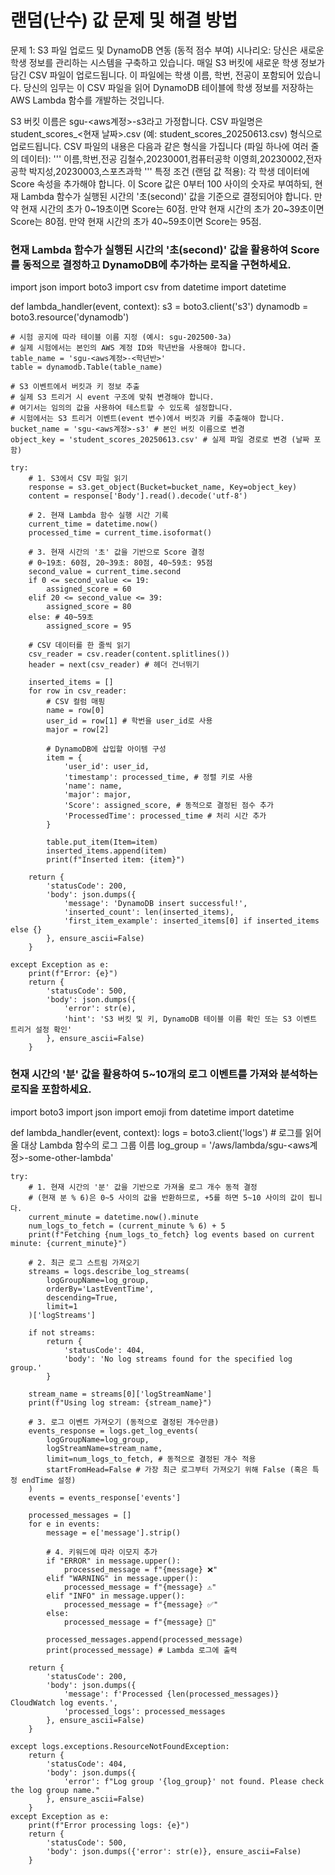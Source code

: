 # 랜덤(난수) 값 문제 및 해결 방법
문제 1: S3 파일 업로드 및 DynamoDB 연동 (동적 점수 부여)
시나리오:
당신은 새로운 학생 정보를 관리하는 시스템을 구축하고 있습니다. 매일 S3 버킷에 새로운 학생 정보가 담긴 CSV 파일이 업로드됩니다. 
이 파일에는 학생 이름, 학번, 전공이 포함되어 있습니다. 당신의 임무는 이 CSV 파일을 읽어 DynamoDB 테이블에 
학생 정보를 저장하는 AWS Lambda 함수를 개발하는 것입니다.

S3 버킷 이름은 sgu-<aws계정>-s3라고 가정합니다.
CSV 파일명은 student_scores_<현재 날짜>.csv (예: student_scores_20250613.csv) 형식으로 업로드됩니다.
CSV 파일의 내용은 다음과 같은 형식을 가집니다 (파일 하나에 여러 줄의 데이터):
'''
이름,학번,전공
김철수,20230001,컴퓨터공학
이영희,20230002,전자공학
박지성,20230003,스포츠과학
'''
특정 조건 (랜덤 값 적용): 각 학생 데이터에 Score 속성을 추가해야 합니다. 이 Score 값은 0부터 100 사이의 숫자로 부여하되,
현재 Lambda 함수가 실행된 시간의 '초(second)' 값을 기준으로 결정되어야 합니다.
만약 현재 시간의 초가 0~19초이면 Score는 60점.
만약 현재 시간의 초가 20~39초이면 Score는 80점.
만약 현재 시간의 초가 40~59초이면 Score는 95점.

### 현재 Lambda 함수가 실행된 시간의 '초(second)' 값을 활용하여 Score를 동적으로 결정하고 DynamoDB에 추가하는 로직을 구현하세요.
import json
import boto3
import csv
from datetime import datetime

def lambda_handler(event, context):
    s3 = boto3.client('s3')
    dynamodb = boto3.resource('dynamodb')
    
    # 시험 공지에 따라 테이블 이름 지정 (예시: sgu-202500-3a)
    # 실제 시험에서는 본인의 AWS 계정 ID와 학년반을 사용해야 합니다.
    table_name = 'sgu-<aws계정>-<학년반>' 
    table = dynamodb.Table(table_name)

    # S3 이벤트에서 버킷과 키 정보 추출
    # 실제 S3 트리거 시 event 구조에 맞춰 변경해야 합니다.
    # 여기서는 임의의 값을 사용하여 테스트할 수 있도록 설정합니다.
    # 시험에서는 S3 트리거 이벤트(event 변수)에서 버킷과 키를 추출해야 합니다.
    bucket_name = 'sgu-<aws계정>-s3' # 본인 버킷 이름으로 변경
    object_key = 'student_scores_20250613.csv' # 실제 파일 경로로 변경 (날짜 포함)

    try:
        # 1. S3에서 CSV 파일 읽기
        response = s3.get_object(Bucket=bucket_name, Key=object_key)
        content = response['Body'].read().decode('utf-8')

        # 2. 현재 Lambda 함수 실행 시간 기록
        current_time = datetime.now()
        processed_time = current_time.isoformat()
        
        # 3. 현재 시간의 '초' 값을 기반으로 Score 결정
        # 0~19초: 60점, 20~39초: 80점, 40~59초: 95점
        second_value = current_time.second
        if 0 <= second_value <= 19:
            assigned_score = 60
        elif 20 <= second_value <= 39:
            assigned_score = 80
        else: # 40~59초
            assigned_score = 95

        # CSV 데이터를 한 줄씩 읽기
        csv_reader = csv.reader(content.splitlines())
        header = next(csv_reader) # 헤더 건너뛰기

        inserted_items = []
        for row in csv_reader:
            # CSV 컬럼 매핑
            name = row[0]
            user_id = row[1] # 학번을 user_id로 사용
            major = row[2]

            # DynamoDB에 삽입할 아이템 구성
            item = {
                'user_id': user_id,
                'timestamp': processed_time, # 정렬 키로 사용
                'name': name,
                'major': major,
                'Score': assigned_score, # 동적으로 결정된 점수 추가
                'ProcessedTime': processed_time # 처리 시간 추가
            }

            table.put_item(Item=item)
            inserted_items.append(item)
            print(f"Inserted item: {item}")

        return {
            'statusCode': 200,
            'body': json.dumps({
                'message': 'DynamoDB insert successful!',
                'inserted_count': len(inserted_items),
                'first_item_example': inserted_items[0] if inserted_items else {}
            }, ensure_ascii=False)
        }

    except Exception as e:
        print(f"Error: {e}")
        return {
            'statusCode': 500,
            'body': json.dumps({
                'error': str(e),
                'hint': 'S3 버킷 및 키, DynamoDB 테이블 이름 확인 또는 S3 이벤트 트리거 설정 확인'
            }, ensure_ascii=False)
        }
  ### 현재 시간의 '분' 값을 활용하여 5~10개의 로그 이벤트를 가져와 분석하는 로직을 포함하세요.
import boto3
import json
import emoji
from datetime import datetime

def lambda_handler(event, context):
    logs = boto3.client('logs')
    # 로그를 읽어올 대상 Lambda 함수의 로그 그룹 이름
    log_group = '/aws/lambda/sgu-<aws계정>-some-other-lambda' 
    
    try:
        # 1. 현재 시간의 '분' 값을 기반으로 가져올 로그 개수 동적 결정
        # (현재 분 % 6)은 0~5 사이의 값을 반환하므로, +5를 하면 5~10 사이의 값이 됩니다.
        current_minute = datetime.now().minute
        num_logs_to_fetch = (current_minute % 6) + 5 
        print(f"Fetching {num_logs_to_fetch} log events based on current minute: {current_minute}")

        # 2. 최근 로그 스트림 가져오기
        streams = logs.describe_log_streams(
            logGroupName=log_group,
            orderBy='LastEventTime',
            descending=True,
            limit=1
        )['logStreams']

        if not streams:
            return {
                'statusCode': 404,
                'body': 'No log streams found for the specified log group.'
            }

        stream_name = streams[0]['logStreamName']
        print(f"Using log stream: {stream_name}")

        # 3. 로그 이벤트 가져오기 (동적으로 결정된 개수만큼)
        events_response = logs.get_log_events(
            logGroupName=log_group,
            logStreamName=stream_name,
            limit=num_logs_to_fetch, # 동적으로 결정된 개수 적용
            startFromHead=False # 가장 최근 로그부터 가져오기 위해 False (혹은 특정 endTime 설정)
        )
        events = events_response['events']

        processed_messages = []
        for e in events:
            message = e['message'].strip()
            
            # 4. 키워드에 따라 이모지 추가
            if "ERROR" in message.upper():
                processed_message = f"{message} ❌"
            elif "WARNING" in message.upper():
                processed_message = f"{message} ⚠️"
            elif "INFO" in message.upper():
                processed_message = f"{message} ✅"
            else:
                processed_message = f"{message} 💬"
            
            processed_messages.append(processed_message)
            print(processed_message) # Lambda 로그에 출력

        return {
            'statusCode': 200,
            'body': json.dumps({
                'message': f'Processed {len(processed_messages)} CloudWatch log events.',
                'processed_logs': processed_messages
            }, ensure_ascii=False)
        }

    except logs.exceptions.ResourceNotFoundException:
        return {
            'statusCode': 404,
            'body': json.dumps({
                'error': f"Log group '{log_group}' not found. Please check the log group name."
            }, ensure_ascii=False)
        }
    except Exception as e:
        print(f"Error processing logs: {e}")
        return {
            'statusCode': 500,
            'body': json.dumps({'error': str(e)}, ensure_ascii=False)
        }
        
